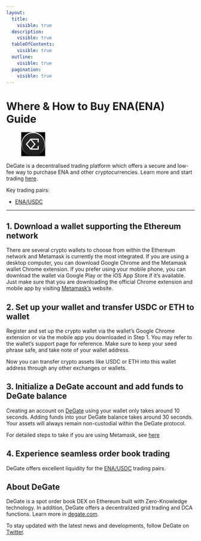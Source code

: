 ```yaml
---
layout:
  title:
    visible: true
  description:
    visible: true
  tableOfContents:
    visible: true
  outline:
    visible: true
  pagination:
    visible: true
---
```


# Where & How to Buy ENA(ENA) Guide

<figure><img src="../images/ena_0x57e114b691db790c35207b2e685d4a43181e60611716284170957.jpg" alt="ENA" width="64"><figcaption></figcaption></figure>

DeGate is a decentralised trading platform which offers a secure and low-fee way to purchase ENA and other cryptocurrencies. Learn more and start trading [here](https://app.degate.com/trade/USDC/0x57e114b691db790c35207b2e685d4a43181e6061?utm_source=howtobuy).&#x20;

Key trading pairs:

* [ENA/USDC](https://app.degate.com/trade/USDC/0x57e114b691db790c35207b2e685d4a43181e6061?utm_source=howtobuy)

***

## 1. Download a wallet supporting the Ethereum network

There are several crypto wallets to choose from within the Ethereum network and Metamask is currently the most integrated. If you are using a desktop computer, you can download Google Chrome and the Metamask wallet Chrome extension. If you prefer using your mobile phone, you can download the wallet via Google Play or the iOS App Store if it’s available. Just make sure that you are downloading the official Chrome extension and mobile app by visiting [Metamask’s](https://metamask.io/) website.

## 2. Set up your wallet and transfer USDC or ETH to wallet

Register and set up the crypto wallet via the wallet’s Google Chrome extension or via the mobile app you downloaded in Step 1. You may refer to the wallet’s support page for reference. Make sure to keep your seed phrase safe, and take note of your wallet address.&#x20;

Now you can transfer crypto assets like USDC or ETH into this wallet address through any other exchanges or wallets.

## 3. Initialize a DeGate account and add funds to DeGate balance

Creating an account on [DeGate](https://app.degate.com/?utm_source=ENA_howtobuy) using your wallet only takes around 10 seconds. Adding funds into your DeGate balance takes around 30 seconds. Your assets will always remain non-custodial within the DeGate protocol.

For detailed steps to take if you are using Metamask, see [here](https://docs.degate.com/v/product_en/main-features/wallet-connectivity/metamask)

## 4. Experience seamless order book trading

DeGate offers excellent liquidity for the [ENA/USDC](https://app.degate.com/trade/USDC/0x57e114b691db790c35207b2e685d4a43181e6061?utm_source=howtobuy) trading pairs.&#x20;

## About DeGate

DeGate is a spot order book DEX on Ethereum built with Zero-Knowledge technology. In addition, DeGate offers a decentralized grid trading and DCA functions.  Learn more in [degate.com](https://degate.com/?utm_source=ENA_howtobuy).

To stay updated with the latest news and developments, follow DeGate on [Twitter](https://twitter.com/degatedex).
